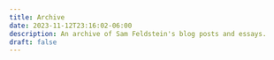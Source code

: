 ```yaml
---
title: Archive
date: 2023-11-12T23:16:02-06:00
description: An archive of Sam Feldstein's blog posts and essays.
draft: false
---
```

